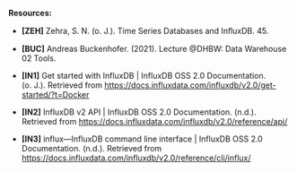 **Resources:**
- **[ZEH]** Zehra, S. N. (o. J.). Time Series Databases and InﬂuxDB. 45.

- **[BUC]** Andreas Buckenhofer. (2021). Lecture @DHBW: Data Warehouse 02 Tools.

- **[IN1]** Get started with InfluxDB | InfluxDB OSS 2.0 Documentation. (o. J.). Retrieved from https://docs.influxdata.com/influxdb/v2.0/get-started/?t=Docker

- **[IN2]** InfluxDB v2 API | InfluxDB OSS 2.0 Documentation. (n.d.). Retrieved from https://docs.influxdata.com/influxdb/v2.0/reference/api/

- **[IN3]** influx—InfluxDB command line interface | InfluxDB OSS 2.0 Documentation. (n.d.). Retrieved from https://docs.influxdata.com/influxdb/v2.0/reference/cli/influx/
